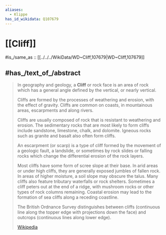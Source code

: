 ```yaml
---
aliases:
  - Klippe
has_id_wikidata: Q107679
---
```


# [[Cliff]] 

#is_/same_as :: [[../../../WikiData/WD~Cliff,107679|WD~Cliff,107679]] 

## #has_/text_of_/abstract 

> In geography and geology, a **Cliff** or rock face is 
> an area of rock which has a general angle defined by the vertical, or nearly vertical. 
> 
> Cliffs are formed by the processes of weathering and erosion, with the effect of gravity. 
> Cliffs are common on coasts, in mountainous areas, escarpments and along rivers. 
> 
> Cliffs are usually composed of rock that is resistant to weathering and erosion. 
> The sedimentary rocks that are most likely to form cliffs 
> include sandstone, limestone, chalk, and dolomite. 
> Igneous rocks such as granite and basalt also often form cliffs.
>
> An escarpment (or scarp) is a type of cliff formed by the movement of a geologic fault, a landslide, 
> or sometimes by rock slides or falling rocks which change the differential erosion of the rock layers.
>
> Most cliffs have some form of scree slope at their base.  In arid areas or under high cliffs, they are generally exposed jumbles of fallen rock. In areas of higher moisture, a soil slope may obscure the talus. Many cliffs also feature tributary waterfalls or rock shelters. Sometimes a cliff peters out at the end of a ridge, with mushroom rocks or other types of rock columns remaining. Coastal erosion may lead to the formation of sea cliffs along a receding coastline.
>
> The British Ordnance Survey distinguishes between cliffs (continuous line along the topper edge with projections down the face) and outcrops (continuous lines along lower edge).
>
> [Wikipedia](https://en.wikipedia.org/wiki/Cliff) 

